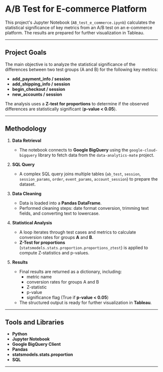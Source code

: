 # A/B Test for E-commerce Platform

This project's Jupyter Notebook (`AB_test_e_commerce.ipynb`) calculates the statistical significance of key metrics from an A/B test on an e-commerce platform. The results are prepared for further visualization in Tableau.

---

## Project Goals
The main objective is to analyze the statistical significance of the differences between two test groups (A and B) for the following key metrics:

- **add_payment_info / session**  
- **add_shipping_info / session**  
- **begin_checkout / session**  
- **new_accounts / session**

The analysis uses a **Z-test for proportions** to determine if the observed differences are statistically significant (**p-value < 0.05**).

---

## Methodology

1. **Data Retrieval**  
   - The notebook connects to **Google BigQuery** using the `google-cloud-bigquery` library to fetch data from the `data-analytics-mate` project.

2. **SQL Query**  
   - A complex SQL query joins multiple tables (`ab_test`, `session`, `session_params`, `order`, `event_params`, `account_session`) to prepare the dataset.

3. **Data Cleaning**  
   - Data is loaded into a **Pandas DataFrame**.  
   - Performed cleaning steps: date format conversion, trimming text fields, and converting text to lowercase.

4. **Statistical Analysis**  
   - A loop iterates through test cases and metrics to calculate conversion rates for groups **A** and **B**.  
   - **Z-Test for proportions** (`statsmodels.stats.proportion.proportions_ztest`) is applied to compute Z-statistics and p-values.

5. **Results**  
   - Final results are returned as a dictionary, including:  
     - metric name  
     - conversion rates for groups A and B  
     - Z-statistic  
     - p-value  
     - significance flag (True if **p-value < 0.05**)  
   - The structured output is ready for further visualization in **Tableau**.

---

## Tools and Libraries

- **Python**  
- **Jupyter Notebook**  
- **Google BigQuery Client**  
- **Pandas**  
- **statsmodels.stats.proportion**  
- **SQL**

---
